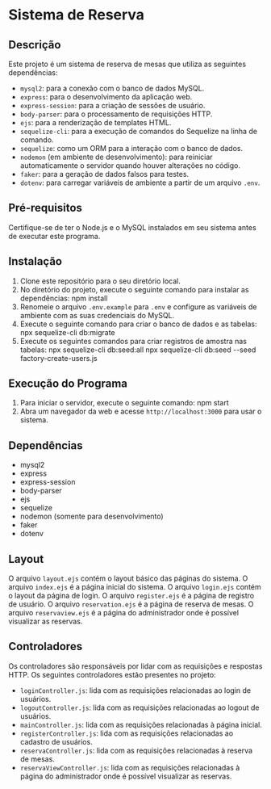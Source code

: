 # Sistema de Reserva

## Descrição
Este projeto é um sistema de reserva de mesas que utiliza as seguintes dependências:

- `mysql2`: para a conexão com o banco de dados MySQL.
- `express`: para o desenvolvimento da aplicação web.
- `express-session`: para a criação de sessões de usuário.
- `body-parser`: para o processamento de requisições HTTP.
- `ejs`: para a renderização de templates HTML.
- `sequelize-cli`: para a execução de comandos do Sequelize na linha de comando.
- `sequelize`: como um ORM para a interação com o banco de dados.
- `nodemon` (em ambiente de desenvolvimento): para reiniciar automaticamente o servidor quando houver alterações no código.
- `faker`: para a geração de dados falsos para testes.
- `dotenv`: para carregar variáveis de ambiente a partir de um arquivo `.env`.

## Pré-requisitos
Certifique-se de ter o Node.js e o MySQL instalados em seu sistema antes de executar este programa.

## Instalação
1. Clone este repositório para o seu diretório local.
2. No diretório do projeto, execute o seguinte comando para instalar as dependências:
   npm install
3. Renomeie o arquivo `.env.example` para `.env` e configure as variáveis de ambiente com as suas credenciais do MySQL.
4. Execute o seguinte comando para criar o banco de dados e as tabelas:
   npx sequelize-cli db:migrate
5. Execute os seguintes comandos para criar registros de amostra nas tabelas:
   npx sequelize-cli db:seed:all
   npx sequelize-cli db:seed --seed factory-create-users.js

## Execução do Programa
1. Para iniciar o servidor, execute o seguinte comando:
   npm start
2. Abra um navegador da web e acesse `http://localhost:3000` para usar o sistema.

## Dependências
- mysql2
- express
- express-session
- body-parser
- ejs
- sequelize
- nodemon (somente para desenvolvimento)
- faker
- dotenv

## Layout
O arquivo `layout.ejs` contém o layout básico das páginas do sistema.
O arquivo `index.ejs` é a página inicial do sistema.
O arquivo `login.ejs` contém o layout da página de login.
O arquivo `register.ejs` é a página de registro de usuário.
O arquivo `reservation.ejs` é a página de reserva de mesas.
O arquivo `reservaview.ejs` é a página do administrador onde é possível visualizar as reservas.

## Controladores
Os controladores são responsáveis por lidar com as requisições e respostas HTTP. Os seguintes controladores estão presentes no projeto:
- `loginController.js`: lida com as requisições relacionadas ao login de usuários.
- `logoutController.js`: lida com as requisições relacionadas ao logout de usuários.
- `mainController.js`: lida com as requisições relacionadas à página inicial.
- `registerController.js`: lida com as requisições relacionadas ao cadastro de usuários.
- `reservaController.js`: lida com as requisições relacionadas à reserva de mesas.
- `reservaViewController.js`: lida com as requisições relacionadas à página do administrador onde é possível visualizar as reservas.